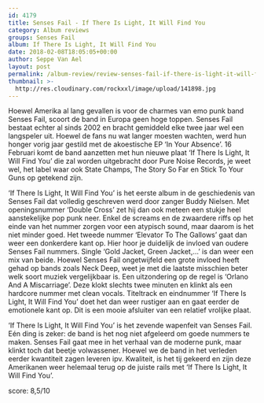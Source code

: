 ```yaml
---
id: 4179
title: Senses Fail - If There Is Light, It Will Find You
category: Album reviews
groups: Senses Fail
album: If There Is Light, It Will Find You
date: 2018-02-08T18:05:05+00:00
author: Seppe Van Ael
layout: post
permalink: /album-review/review-senses-fail-if-there-is-light-it-will-find-you/
thumbnail: >-
  http://res.cloudinary.com/rockxxl/image/upload/141898.jpg
---
```

Hoewel Amerika al lang gevallen is voor de charmes van emo punk band Senses Fail, scoort de band in Europa geen hoge toppen. Senses Fail bestaat echter al sinds 2002 en bracht gemiddeld elke twee jaar wel een langspeler uit. Hoewel de fans nu wat langer moesten wachten, werd hun honger vorig jaar gestild met de akoestische EP ‘In Your Absence’. 16 Februari komt de band aanzetten met hun nieuwe plaat ‘If There Is Light, It Will Find You’ die zal worden uitgebracht door Pure Noise Records, je weet wel, het label waar ook State Champs, The Story So Far en Stick To Your Guns op getekend zijn.

‘If There Is Light, It Will Find You’ is het eerste album in de geschiedenis van Senses Fail dat volledig geschreven werd door zanger Buddy Nielsen. Met openingsnummer ‘Double Cross’ zet hij dan ook meteen een stukje heel aanstekelijke pop punk neer. Enkel de screams en de zwaardere riffs op het einde van het nummer zorgen voor een atypisch sound, maar daarom is het niet minder goed. Het tweede nummer ‘Elevator To The Gallows’ gaat dan weer een donkerdere kant op. Hier hoor je duidelijk de invloed van oudere Senses Fail nummers. Single ‘Gold Jacket, Green Jacket,…’ is dan weer een mix van beide. Hoewel Senses Fail ongetwijfeld een grote invloed heeft gehad op bands zoals Neck Deep, weet je met die laatste misschien beter welk soort muziek vergelijkbaar is. Een uitzondering op de regel is ‘Orlano And A Miscarriage’. Deze klokt slechts twee minuten en klinkt als een hardcore nummer met clean vocals. Titeltrack en eindnummer ‘If There Is Light, It Will Find You’ doet het dan weer rustiger aan en gaat eerder de emotionele kant op. Dit is een mooie afsluiter van een relatief vrolijke plaat.

‘If There Is Light, It Will Find You’ is het zevende wapenfeit van Senses Fail. Eén ding is zeker: de band is het nog niet afgeleerd om goede nummers te maken. Senses Fail gaat mee in het verhaal van de moderne punk, maar klinkt toch dat beetje volwassener. Hoewel we de band in het verleden eerder kwantiteit zagen leveren ipv. Kwaliteit, is het tij gekeerd en zijn deze Amerikanen weer helemaal terug op de juiste rails met ‘If There Is Light, It Will Find You’.

score: 8,5/10
